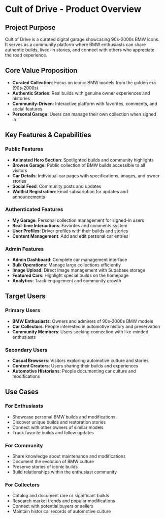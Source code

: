 # Cult of Drive - Product Overview

## Project Purpose
Cult of Drive is a curated digital garage showcasing 90s-2000s BMW icons. It serves as a community platform where BMW enthusiasts can share authentic builds, lived-in stories, and connect with others who appreciate the road experience.

## Core Value Proposition
- **Curated Collection**: Focus on iconic BMW models from the golden era (90s-2000s)
- **Authentic Stories**: Real builds with genuine owner experiences and histories
- **Community-Driven**: Interactive platform with favorites, comments, and social features
- **Personal Garage**: Users can manage their own collection when signed in

## Key Features & Capabilities

### Public Features
- **Animated Hero Section**: Spotlighted builds and community highlights
- **Browse Garage**: Public collection of BMW builds accessible to all visitors
- **Car Details**: Individual car pages with specifications, images, and owner stories
- **Social Feed**: Community posts and updates
- **Waitlist Registration**: Email subscription for updates and announcements

### Authenticated Features
- **My Garage**: Personal collection management for signed-in users
- **Real-time Interactions**: Favorites and comments system
- **User Profiles**: Driver profiles with their builds and stories
- **Content Management**: Add and edit personal car entries

### Admin Features
- **Admin Dashboard**: Complete car management interface
- **Bulk Operations**: Manage large collections efficiently
- **Image Upload**: Direct image management with Supabase storage
- **Featured Cars**: Highlight special builds on the homepage
- **Analytics**: Track engagement and community growth

## Target Users

### Primary Users
- **BMW Enthusiasts**: Owners and admirers of 90s-2000s BMW models
- **Car Collectors**: People interested in automotive history and preservation
- **Community Members**: Users seeking connection with like-minded enthusiasts

### Secondary Users
- **Casual Browsers**: Visitors exploring automotive culture and stories
- **Content Creators**: Users sharing their builds and experiences
- **Automotive Historians**: People documenting car culture and modifications

## Use Cases

### For Enthusiasts
- Showcase personal BMW builds and modifications
- Discover unique builds and restoration stories
- Connect with other owners of similar models
- Track favorite builds and follow updates

### For Community
- Share knowledge about maintenance and modifications
- Document the evolution of BMW culture
- Preserve stories of iconic builds
- Build relationships within the enthusiast community

### For Collectors
- Catalog and document rare or significant builds
- Research market trends and popular modifications
- Connect with potential buyers or sellers
- Maintain historical records of automotive culture